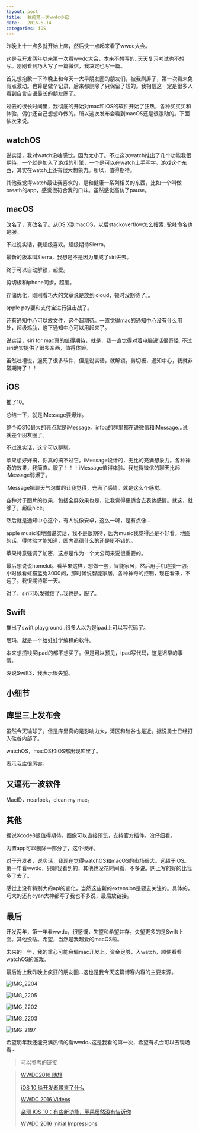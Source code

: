 ```yaml
---
layout: post
title:  我的第一次wwdc小记
date:   2016-6-14
categories: iOS
---
```


昨晚上十一点多就开始上床，然后快一点起来看了wwdc大会。

这是我开发两年以来第一次看wwdc大会，本来不想写的..天天复习考试也不想写。刚刚看到巧大写了一篇微信，我决定也写一篇。

首先想抱歉一下昨晚上和今天一大早朋友圈的朋友们，被我刷屏了，第一次看未免有点激动。也算是做个记录，后来都删除了只保留了短的。我相信这一定是很多人看到自言自语最长的朋友圈了。

过去的很长时间里，我彻底的开始对mac和iOS的软件开始了狂热，各种买买买和体验，偶尔还自己想想咋做的。所以这次发布会看到macOS还是很激动的。下面依次来说。

## watchOS

说实话，我对watch没啥感觉，因为太小了。不过这次watch推出了几个功能我很期待，一个就是加入了游戏的引擎，一个是可以在watch上手写字。游戏这个东西，其实在watch上还有很大想象力。所以，值得期待。

其他我觉得watch最让我喜欢的，是和健康一系列相关的东西，比如一个叫做breath的app，感觉很符合我的口味。虽然感觉高仿了pause。

## macOS

改名了，真改名了。从OS X到macOS，以后stackoverflow怎么搜索..驼峰命名也是服。

不过说实话，我超级喜欢。超级期待Sierra。

最新的版本叫Sierra，我想是不是因为集成了siri进去。

终于可以自动解锁，超爱。

剪切板和iphone同步，超爱。

存储优化，刚刚看巧大的文章说是放到icloud，顿时没期待了。。

apple pay要和支付宝进行狙击战了。

还有通知中心可以放文件，这个超期待。一直觉得mac的通知中心没有什么用处，超级鸡肋，这下通知中心可以用起来了。

说实话，siri for mac真的值得期待，就是，我一直觉得对着电脑说话很奇怪..不过siri确实提供了很多东西，值得体验。

虽然吐槽说，逼死了很多软件，但是说实话，就解锁，剪切板，通知中心，我就非常期待了！！

## iOS

推了10。

总结一下，就是iMessage要爆炸。

整个iOS10最大的亮点就是iMessage。infoq的群里都在说微信和iMessage...说就差个朋友圈了。

不过说实话，这个可以聊聊。

苹果想好好搞，你真的搞不过它。iMessage设计的，无比的充满想象力。各种神奇的效果，我简直。服了！！！iMessage值得体验。我觉得微信的聊天比起iMessage弱爆了。

iMessage把聊天气泡做的让我觉得，充满了感情。就是这么个感觉。

各种对于图片的效果，包括全屏效果也是，让我觉得更适合去表达感情。就这，就够了，超级nice。

然后就是通知中心这个，有人说像安卓，这么一听，是有点像...

apple music和地图说实话，我不是很期待，因为music我觉得还是不好看。地图的话，得体验才能知道，国内高德什么的还是挺不错的。

苹果特意强调了加密，这点是作为一个大公司来说很重要的。

最后想说说homekit。看苹果这样，想做一套，智能家居，然后用手机连接一切。小时候看虹猫蓝兔3000问，那时候说智能家居，各种神奇的控制，现在看来，不远了。我很期待那一天。

对了，siri可以发微信了..我也是，服了。

## Swift

推出了swift playground..很多人以为是ipad上可以写代码了。

尼玛，就是一个给娃娃学编程的软件。

本来想攒钱买ipad的都不想买了。但是可以预见，ipad写代码，这是迟早的事情。

没说Swift3，我表示很失望。

小细节
---

## 库里三上发布会

虽然今天输球了。但是库里真的是影响力大，湾区和硅谷也是近。据说勇士已经打入硅谷内部了。

watchOS，macOS和iOS都出现库里了。

表示我库很厉害。

## 又逼死一波软件

MacID，nearlock，clean my mac。

## 其他

据说Xcode8很值得期待。图像可以直接预览，支持官方插件。没仔细看。

内置app可以删除一部分了，这个很好。

对于开发者，说实话，我现在觉得watchOS和macOS的市场很大。远超于iOS。第一年看wwdc，只聊我看到的，其他也没花时间看，不多说。网上写的好的比我多了去了。

感觉上没有特别大的api的变化，当然这些新的extension是要去关注的。具体的，巧大的还有cyan大神都写了我也不多说，最后放链接。

## 最后

开发两年，第一年看wwdc，很感慨，失望和希望并存。失望更多的是Swift上面。其他没啥。希望，当然是我超爱的macOS啦。

未来的一年，我的重心可能会偏mac开发上。资金足够，入watch，顺便看看watchOS的游戏。

最后附上我昨晚上疯狂的朋友圈...这也是我今天这篇博客内容的主要来源。

![IMG_2204](/images/wwdc/IMG_2204.png)

![IMG_2205](/images/wwdc/IMG_2205.png)

![IMG_2202](/images/wwdc/IMG_2202.png)

![IMG_2203](/images/wwdc/IMG_2203.png)

![IMG_2197](/images/wwdc/IMG_2197.png)


希望明年我还能充满热情的看wwdc~这是我看的第一次，希望有机会可以去现场看~

>可以参考的链接

>[WWDC2016 随想](http://mp.weixin.qq.com/s?__biz=MjM5NTIyNTUyMQ==&mid=2709544901&idx=1&sn=4f3299a282bfd822db9bc3a7adcf4a2b&scene=0)
>
>[iOS 10 给开发者带来了什么](https://zhuanlan.zhihu.com/p/21348691)
>
>[WWDC 2016 Videos](https://developer.apple.com/videos/play/wwdc2016)
>
>[亲测 iOS 10：有些新功能，苹果居然没有告诉你](https://mp.weixin.qq.com/s?__biz=MjM5MjAyNDUyMA==&mid=2650492058&idx=1&sn=6d4a1fffff44f5f7e9689496af9eb374&scene=1)
>
>[WWDC 2016 Initial Impressions](https://www.raywenderlich.com/136657/wwdc-2016-initial-impressions)
